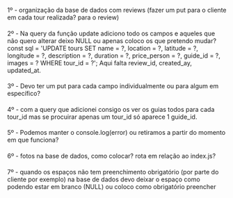 1º - organização da base de dados com reviews
(fazer um put para o cliente em cada tour realizada? para o review)

####

2º - Na query da função update adiciono todo os campos e aqueles que não quero alterar deixo NULL ou apenas coloco os que pretendo mudar?
const sql = 'UPDATE tours SET name = ?, location = ?, latitude = ?, longitude = ?, description = ?, duration = ?, price_person = ?, guide_id = ?, images = ? WHERE tour_id = ?';
Aqui falta review_id, created_ay, updated_at.

####

3º - Devo ter um put para cada campo individualmente ou para algum em específico?

####

4º - com a query que adicionei consigo os ver os guias todos para cada tour_id mas se procuirar apenas um tour_id só aparece 1 guide_id.

####

5º - Podemos manter o console.log(error) ou retiramos a partir do momento em que funciona?

####

6º - fotos na base de dados, como colocar? rota em relação ao index.js?

####

7º - quando os espaços não tem preenchimento obrigatório (por parte do cliente por exemplo) na base de dados devo deixar o espaço como podendo estar em branco (NULL) ou coloco como obrigatório preencher

####
